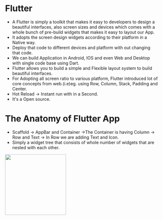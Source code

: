 # Flutter

- A Flutter is simply a toolkit that makes it easy to developers to design a beautiful interfaces, also screen sizes and devices
which comes with a whole bunch of pre-build widgets that makes it easy to layout our App.
- It adopts the screen design widgets according to their platform in a Native way.
- Deploy that code to different devices and platform with out changing that code.
- We can build Application in Android, IOS and even Web and Desktop with single code base using Dart.
- Flutter allows you to build a simple and Flexible layout system to build beautiful interfaces.
- For Adopting all screen ratio to various platform, Flutter introduced lot of core concepts from web.(i.e)eg. using Row, Column, Stack, Padding and Center.
- Hot Reload -> Instant run with in a Second.
- It's a Open source.

# The Anatomy of Flutter App

- Scaffold -> AppBar and Container ->The Container is having Column -> Row and Text -> In Row we are adding Text and Icon.
- Simply a widget tree that consists of whole number of widgets that are nested with each other.

<img src="https://user-images.githubusercontent.com/48873155/73929836-8b57ce00-48fb-11ea-8f04-2202197a4113.jpg" width="200" height="200" />
